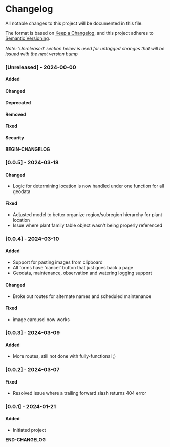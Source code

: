 # Changelog

All notable changes to this project will be documented in this file.

The format is based on [Keep a Changelog](https://keepachangelog.com/en/1.0.0/), and this project adheres to [Semantic Versioning](https://semver.org/spec/v2.0.0.html).

_Note: 'Unreleased' section below is used for untagged changes that will be issued with the next version bump_

### [Unreleased] - 2024-00-00
#### Added
#### Changed
#### Deprecated
#### Removed
#### Fixed
#### Security
__BEGIN-CHANGELOG__
 
### [0.0.5] - 2024-03-18
#### Changed
 - Logic for determining location is now handled under one function for all geodata
#### Fixed
 - Adjusted model to better organize region/subregion hierarchy for plant location
 - Issue where plant family table object wasn't being properly referenced
 
### [0.0.4] - 2024-03-10
#### Added
 - Support for pasting images from clipboard
 - All forms have 'cancel' button that just goes back a page
 - Geodata, maintenance, observation and watering logging support
#### Changed
 - Broke out routes for alternate names and scheduled maintenance
#### Fixed
 - image carousel now works
 
### [0.0.3] - 2024-03-09
#### Added
 - More routes, still not done with fully-functional ;)
 
### [0.0.2] - 2024-03-07
#### Fixed
 - Resolved issue where a trailing forward slash returns 404 error


### [0.0.1] - 2024-01-21
#### Added
 - Initiated project

__END-CHANGELOG__